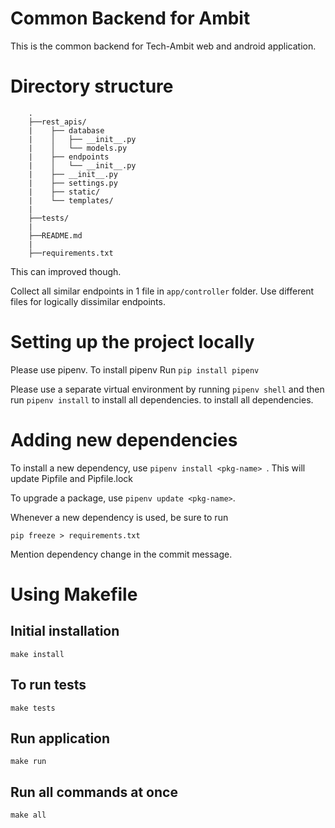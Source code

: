 # Common Backend for Ambit

This is the common backend for Tech-Ambit web and android application.

# Directory structure
```` 
    .
    ├──rest_apis/
    |    ├── database
    |    │   ├── __init__.py
    |    │   └── models.py
    |    ├── endpoints
    |    │   └── __init__.py
    |    ├── __init__.py
    |    ├── settings.py
    |    ├── static/
    |    └── templates/
    |
    ├──tests/
    |
    ├──README.md
    |
    ├──requirements.txt
````

This can improved though.

Collect all similar endpoints in 1 file in `app/controller` folder. Use different files for logically dissimilar endpoints.

# Setting up the project locally
Please use pipenv. To install pipenv
Run `pip install pipenv`

Please use a separate virtual environment by running ` pipenv shell ` and then run `pipenv install` to install all dependencies.
to install all dependencies.

# Adding new dependencies

To install a new dependency, use `pipenv install <pkg-name> `. 
This will update Pipfile and Pipfile.lock

To upgrade a package, use ` pipenv update <pkg-name> `.

Whenever a new dependency is used, be sure to run 
````
pip freeze > requirements.txt
````
Mention dependency change in the commit message.

# Using Makefile

## Initial installation

```
make install
```

## To run tests
```
make tests
```

## Run application
```
make run
```

## Run all commands at once
```
make all
```